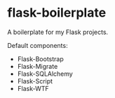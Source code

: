 # flask-boilerplate
A boilerplate for my Flask projects.

Default components:

* Flask-Bootstrap
* Flask-Migrate
* Flask-SQLAlchemy
* Flask-Script
* Flask-WTF
